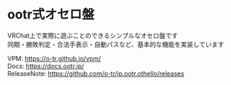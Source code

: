 ﻿# ootr式オセロ盤


VRChat上で実際に遊ぶことのできるシンプルなオセロ盤です  
同期・勝敗判定・合法手表示・自動パスなど、基本的な機能を実装しています


VPM: https://o-tr.github.io/vpm/  
Docs: https://docs.ootr.jp/  
ReleaseNote: https://github.com/o-tr/jp.ootr.othello/releases
